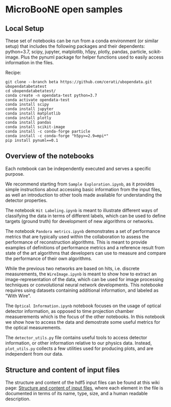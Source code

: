 # MicroBooNE open samples


## Local Setup

These set of notebooks can be run from a conda environment (or similar setup) that includes the following packages and their dependents: python=3.7, scipy, jupyter, matplotlib, h5py, plotly, pandas, particle, scikit-image.
Plus the pynuml package for helper functions used to easily access information in the files.

Recipe:
```
git clone --branch beta https://github.com/cerati/ubopendata.git ubopendatabetatest
cd ubopendatabetatest/
conda create -n opendata-test python=3.7
conda activate opendata-test
conda install scipy
conda install jupyter
conda install matplotlib
conda install plotly
conda install pandas
conda install scikit-image
conda install -c conda-forge particle
conda install -c conda-forge "h5py>=2.9=mpi*"
pip install pynuml==0.1
```

## Overview of the notebooks

Each notebook can be independently executed and serves a specific purpose. 

We recommend starting from `Sample Exploration.ipynb`, as it provides simple instructions about accessing basic information from the input files, as well an introduction to other tools made available for understanding the detector properties.

The notebook `Hit Labeling.ipynb` is meant to illustrate different ways of classifying the data in terms of different labels, which can be used to define targets (ground truth) for development of new algorithms or networks.

The notebook `Pandora metrics.ipynb` demonstrates a set of performance metrics that are typically used within the collaboration to assess the performance of reconstruction algorithms. This is meant to provide examples of definitions of performance metrics and a reference result from state of the art algorithms that developers can use to measure and compare the performance of their own algorithms.

While the previous two networks are based on hits, i.e. discrete measurements, the `WireImage.ipynb` is meant to show how to extract an image-representation of the data, which can be used for image processing techniques or convolutional neural network developments. This notebooke requires using datasets containing additional information, and labeled as "With Wire".

The `Optical Information.ipynb` notebook focuses on the usage of optical detector information, as opposed to time projection chamber measuerements which is the focus of the other notebooks. In this notebook we show how to access the data and demostrate some useful metrics for the optical measurements.

The `detector_utils.py` file contains useful tools to access detector information, or other information relative to our physics data. Instead, `plot_utils.py` collects a few utilities used for producing plots, and are independent from our data.


## Structure and content of input files

The structure and content of the hdf5 input files can be found at this wiki page: [Structure and content of input files](https://github.com/cerati/ubopendata/wiki/Structure-and-content-of-input-files), where each element in the file is documented in terms of its name, type, size, and a human readable description.
